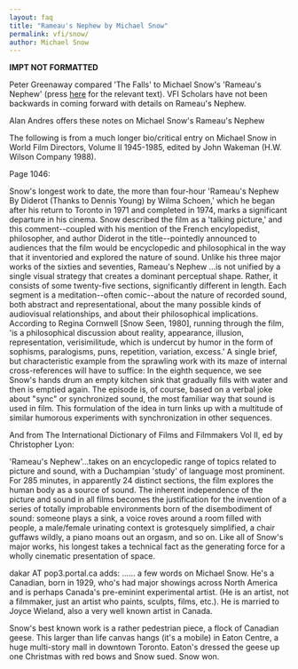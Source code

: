```yaml
---
layout: faq
title: "Rameau's Nephew by Michael Snow"
permalink: vfi/snow/
author: Michael Snow
---
```


**IMPT NOT FORMATTED**

Peter Greenaway compared 'The Falls' to Michael Snow's 'Rameau's Nephew' (press [here](https://vfi.mistdriven.com/whatfall.html) for the relevant text). VFI Scholars have not been backwards in coming forward with details on Rameau's Nephew.


Alan Andres offers these notes on Michael Snow's Rameau's Nephew

The following is from a much longer bio/critical entry on Michael Snow in World Film Directors, Volume II 1945-1985, edited by John Wakeman (H.W. Wilson Company 1988).

Page 1046:

Snow's longest work to date, the more than four-hour 'Rameau's Nephew By Diderot (Thanks to Dennis Young) by Wilma Schoen,' which he began after his return to Toronto in 1971 and completed in 1974, marks a significant departure in his cinema. Snow described the film as a 'talking picture,' and this comment--coupled with his mention of the French encylopedist, philosopher, and author Diderot in the title--pointedly announced to audiences that the film would be encyclopedic and philosophical in the way that it inventoried and explored the nature of sound. Unlike his three major works of the sixties and seventies, Rameau's Nephew ...is not unified by a single visual strategy that creates a dominant perceptual shape. Rather, it consists of some twenty-five sections, significantly different in length. Each segment is a meditation--often comic--about the nature of recorded sound, both abstract and representational, about the many possible kinds of audiovisual relationships, and about their philosophical implications. According to Regina Cornwell [Snow Seen, 1980], running through the film, 'is a philosophical discussion about reality, appearance, illusion, representation, verisimilitude, which is undercut by humor in the form of sophisms, paralogisms, puns, repetition, variation, excess.' A single brief, but characteristic example from the sprawling work with its maze of internal cross-references will have to suffice: In the eighth sequence, we see Snow's hands drum an empty kitchen sink that gradually fills with water and then is emptied again. The episode is, of course, based on a verbal joke about "sync" or synchronized sound, the most familiar way that sound is used in film. This formulation of the idea in turn links up with a multitude of similar humorous experiments with synchronization in other sequences.

And from The International Dictionary of Films and Filmmakers Vol II, ed by Christopher Lyon:

'Rameau's Nephew'...takes on an encyclopedic range of topics related to picture and sound, with a Duchampian 'study' of language most prominent. For 285 minutes, in apparently 24 distinct sections, the film explores the human body as a source of sound. The inherent independence of the picture and sound in all films becomes the justification for the invention of a series of totally improbable environments born of the disembodiment of sound: someone plays a sink, a voice roves around a room filled with people, a male/female urinating context is grotesquely simplified, a chair guffaws wildly, a piano moans out an orgasm, and so on. Like all of Snow's major works, his longest takes a technical fact as the generating force for a wholly cinematic presentation of space.


dakar AT pop3.portal.ca adds:
...... a few words on Michael Snow. He's a Canadian, born in 1929, who's had major showings across North America and is perhaps Canada's pre-eminint experimental artist. (He is an artist, not a filmmaker, just an artist who paints, sculpts, films, etc.). He is married to Joyce Wieland, also a very well known artist in Canada.

Snow's best known work is a rather pedestrian piece, a flock of Canadian geese. This larger than life canvas hangs (it's a mobile) in Eaton Centre, a huge multi-story mall in downtown Toronto. Eaton's dressed the geese up one Christmas with red bows and Snow sued. Snow won.
